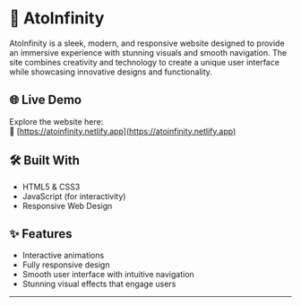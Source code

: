 # 🌌 AtoInfinity

AtoInfinity is a sleek, modern, and responsive website designed to provide an immersive experience with stunning visuals and smooth navigation. The site combines creativity and technology to create a unique user interface while showcasing innovative designs and functionality.

## 🌐 Live Demo

Explore the website here:  
🔗 [https://atoinfinity.netlify.app](https://atoinfinity.netlify.app)

## 🛠️ Built With

- HTML5 & CSS3
- JavaScript (for interactivity)
- Responsive Web Design

## ✨ Features

- Interactive animations
- Fully responsive design
- Smooth user interface with intuitive navigation
- Stunning visual effects that engage users

---
